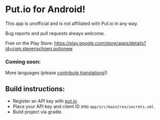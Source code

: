 # Put.io for Android!

This app is unofficial and is not affiliated with Put.io in any way.

Bug reports and pull requests always welcome.

Free on the Play Store: https://play.google.com/store/apps/details?id=com.stevenschoen.putionew


### Coming soon:
	
More languages (please [contribute translations](https://crowdin.com/project/putio-for-android)!)

## Build instructions:

- Register an API key with [put.io](https://app.put.io/settings/account/oauth/apps).
- Place your API key and client ID into `app/src/main/res/secrets.xml`.
- Build project via gradle.

